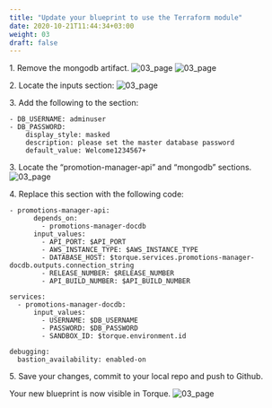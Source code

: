 ```yaml
---
title: "Update your blueprint to use the Terraform module"
date: 2020-10-21T11:44:34+03:00
weight: 03
draft: false
---
```


1\. Remove the mongodb artifact. 
![03_page](/images/module4/04_page_1.png)
![03_page](/images/module4/04_page_2.png)

2\. Locate the inputs section:
![03_page](/images/module4/05_page_1.png)

3\. Add the following to the section:
```
- DB_USERNAME: adminuser
- DB_PASSWORD: 
    display_style: masked
    description: please set the master database password
    default_value: Welcome1234567+
```

3\. Locate the “promotion-manager-api” and “mongodb” sections. 
![03_page](/images/module4/06_page.png)

4\. Replace this section with the following code:
```
- promotions-manager-api:      
      depends_on: 
        - promotions-manager-docdb
      input_values:
        - API_PORT: $API_PORT
        - AWS_INSTANCE_TYPE: $AWS_INSTANCE_TYPE
        - DATABASE_HOST: $torque.services.promotions-manager-docdb.outputs.connection_string
        - RELEASE_NUMBER: $RELEASE_NUMBER
        - API_BUILD_NUMBER: $API_BUILD_NUMBER
  
services:
  - promotions-manager-docdb:
      input_values:
        - USERNAME: $DB_USERNAME
        - PASSWORD: $DB_PASSWORD
        - SANDBOX_ID: $torque.environment.id

debugging:
  bastion_availability: enabled-on
```

5\. Save your changes, commit to your local repo and push to Github.

Your new blueprint is now visible in Torque.
![03_page](/images/module4/09_page.png)
